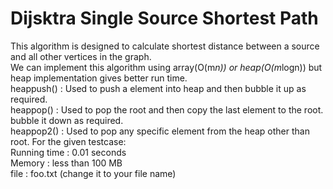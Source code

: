 # Dijsktra Single Source Shortest Path  
This algorithm is designed to calculate shortest distance between a source and all other vertices in the graph.  
We can implement this algorithm using array(O(m*n)) or heap(O(m*logn)) but heap implementation gives better run time.  
heappush() : Used to push a element into heap and then bubble it up as required.  
heappop() : Used to pop the root and then copy the last element to the root. bubble it down as required.  
heappop2() : Used to pop any specific element from the heap other than root.
For the given testcase:  
Running time : 0.01 seconds  
Memory : less than 100 MB  
file : foo.txt (change it to your file name)  
